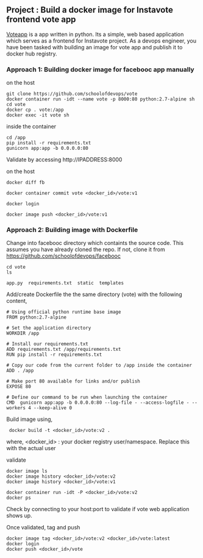 
## Project : Build a docker image for Instavote frontend vote app

[Voteapp](https://github.com/schoolofdevops/vote) is a app written in python. Its a simple, web based  application which serves as a frontend for Instavote project. As a devops engineer, you have been tasked with building an image for vote app and publish it to docker hub registry.


### Approach 1: Building docker image for facebooc app manually


on the host

```
git clone https://github.com/schoolofdevops/vote
docker container run -idt --name vote -p 8000:80 python:2.7-alpine sh
cd vote
docker cp . vote:/app
docker exec -it vote sh
```

inside the container

```
cd /app
pip install -r requirements.txt
gunicorn app:app -b 0.0.0.0:80
```

Validate by accessing http://IPADDRESS:8000

on the host

```
docker diff fb

docker container commit vote <docker_id>/vote:v1

docker login

docker image push <docker_id>/vote:v1

```





### Approach 2: Building image with Dockerfile


Change into facebooc directory which containts the source code.  This assumes you have already cloned the repo. If not, clone it from https://github.com/schoolofdevops/facebooc

```
cd vote
ls

app.py  requirements.txt  static  templates
```

Add/create  Dockerfile the the same directory (vote) with the following content,

```
# Using official python runtime base image
FROM python:2.7-alpine

# Set the application directory
WORKDIR /app

# Install our requirements.txt
ADD requirements.txt /app/requirements.txt
RUN pip install -r requirements.txt

# Copy our code from the current folder to /app inside the container
ADD . /app

# Make port 80 available for links and/or publish
EXPOSE 80

# Define our command to be run when launching the container
CMD  gunicorn app:app -b 0.0.0.0:80 --log-file - --access-logfile - --workers 4 --keep-alive 0
```

Build image using,

```
 docker build -t <docker_id>/vote:v2 .
```

where,
  <docker_id> : your docker registry user/namespace. Replace this with the actual user


validate

```
docker image ls
docker image history <docker_id>/vote:v2
docker image history <docker_id>/vote:v1

docker container run -idt -P <docker_id>/vote:v2
docker ps
```

Check by connecting to your host:port to validate if vote web application shows up.


Once validated, tag and push

```
docker image tag <docker_id>/vote:v2 <docker_id>/vote:latest
docker login
docker push <docker_id>/vote
```
